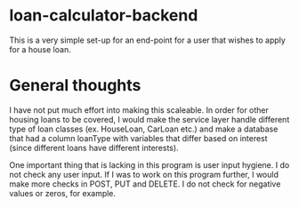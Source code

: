 # loan-calculator-backend

This is a very simple set-up for an end-point for a user that wishes to apply for a house loan.

# General thoughts

I have not put much effort into making this scaleable. In order for other housing loans to be covered,
I would make the service layer handle different type of loan classes (ex. HouseLoan, CarLoan etc.) and
make a database that had a column loanType with variables that differ based on interest (since different loans
have different interests).

One important thing that is lacking in this program is user input hygiene. I do not check any user input. If I 
was to work on this program further, I would make more checks in POST, PUT and DELETE. I do not check for negative
values or zeros, for example. 
